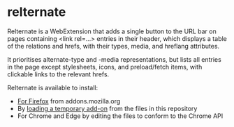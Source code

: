 # relternate
Relternate is a WebExtension that adds a single button to the URL bar on
pages containing &lt;link rel=...&gt; entries in their header, which
displays a table of the relations and hrefs, with their types, media,
and hreflang attributes.

It prioritises alternate-type and -media representations, but lists all
entries in the page except stylesheets, icons, and preload/fetch items,
with clickable links to the relevant hrefs.

Relternate is available to install:

* [For Firefox] from addons.mozilla.org
* By [loading a temporary add-on] from the files in this repository
* For Chrome and Edge by editing the files to conform to the Chrome API


[For Firefox]: https://addons.mozilla.org/en-US/firefox/addon/relternate/
[loading a temporary add-on]: https://extensionworkshop.com/documentation/develop/temporary-installation-in-firefox/
